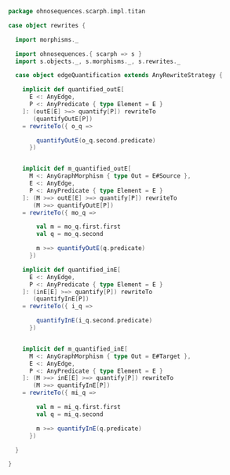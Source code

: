 
```scala
package ohnosequences.scarph.impl.titan

case object rewrites {

  import morphisms._

  import ohnosequences.{ scarph => s }
  import s.objects._, s.morphisms._, s.rewrites._

  case object edgeQuantification extends AnyRewriteStrategy {

    implicit def quantified_outE[
      E <: AnyEdge,
      P <: AnyPredicate { type Element = E }
    ]: (outE[E] >=> quantify[P]) rewriteTo
       (quantifyOutE[P])
    = rewriteTo({ o_q =>

        quantifyOutE(o_q.second.predicate)
      })


    implicit def m_quantified_outE[
      M <: AnyGraphMorphism { type Out = E#Source },
      E <: AnyEdge,
      P <: AnyPredicate { type Element = E }
    ]: (M >=> outE[E] >=> quantify[P]) rewriteTo
       (M >=> quantifyOutE[P])
    = rewriteTo({ mo_q =>

        val m = mo_q.first.first
        val q = mo_q.second

        m >=> quantifyOutE(q.predicate)
      })

    implicit def quantified_inE[
      E <: AnyEdge,
      P <: AnyPredicate { type Element = E }
    ]: (inE[E] >=> quantify[P]) rewriteTo
       (quantifyInE[P])
    = rewriteTo({ i_q =>

        quantifyInE(i_q.second.predicate)
      })


    implicit def m_quantified_inE[
      M <: AnyGraphMorphism { type Out = E#Target },
      E <: AnyEdge,
      P <: AnyPredicate { type Element = E }
    ]: (M >=> inE[E] >=> quantify[P]) rewriteTo
       (M >=> quantifyInE[P])
    = rewriteTo({ mi_q =>

        val m = mi_q.first.first
        val q = mi_q.second

        m >=> quantifyInE(q.predicate)
      })

  }

}

```




[main/scala/ohnosequences/scarph/impl/titan/evals.scala]: evals.scala.md
[main/scala/ohnosequences/scarph/impl/titan/morphisms.scala]: morphisms.scala.md
[main/scala/ohnosequences/scarph/impl/titan/predicates.scala]: predicates.scala.md
[main/scala/ohnosequences/scarph/impl/titan/rewrites.scala]: rewrites.scala.md
[main/scala/ohnosequences/scarph/impl/titan/syntax.scala]: syntax.scala.md
[main/scala/ohnosequences/scarph/impl/titan/titanSchema.scala]: titanSchema.scala.md
[main/scala/ohnosequences/scarph/impl/titan/types.scala]: types.scala.md
[test/scala/ohnosequences/scarph/titan/schemaTests.scala]: ../../../../../../test/scala/ohnosequences/scarph/titan/schemaTests.scala.md
[test/scala/ohnosequences/scarph/titan/TwitterTitanTest.scala]: ../../../../../../test/scala/ohnosequences/scarph/titan/TwitterTitanTest.scala.md